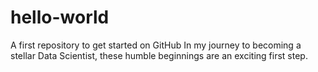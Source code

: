 # hello-world
A first repository to get started on GitHub
In my journey to becoming a stellar Data Scientist, these humble beginnings are an exciting first step.
